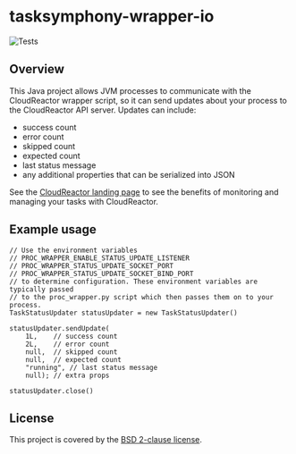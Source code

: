 # tasksymphony-wrapper-io

![Tests](https://github.com/CloudReactor/tasksymphony-wrapper-io/workflows/Tests/badge.svg?branch=master)

## Overview

This Java project allows JVM processes to communicate with the CloudReactor 
wrapper script, so it can send updates about your process to the CloudReactor API
server. Updates can include:

* success count
* error count
* skipped count
* expected count
* last status message
* any additional properties that can be serialized into JSON

See the [CloudReactor landing page](https://www.cloudreactor.io/) to see the benefits of monitoring and managing your 
tasks with CloudReactor.

## Example usage

    // Use the environment variables 
    // PROC_WRAPPER_ENABLE_STATUS_UPDATE_LISTENER
    // PROC_WRAPPER_STATUS_UPDATE_SOCKET_PORT
    // PROC_WRAPPER_STATUS_UPDATE_SOCKET_BIND_PORT
    // to determine configuration. These environment variables are typically passed
    // to the proc_wrapper.py script which then passes them on to your process.    
    TaskStatusUpdater statusUpdater = new TaskStatusUpdater()
    
    statusUpdater.sendUpdate(
        1L,    // success count
        2L,    // error count
        null,  // skipped count
        null,  // expected count 
        "running", // last status message
        null); // extra props    
        
    statusUpdater.close()

## License

This project is covered by the [BSD 2-clause license](https://opensource.org/licenses/BSD-2-Clause).
